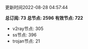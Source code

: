 更新时间2022-08-28 04:57:44

**总订阅: 73**
**总节点: 2596**
**有效节点: 722**
- v2ray节点: 305
- ss节点: 396
- trojan节点: 21
